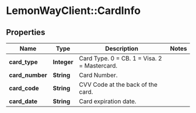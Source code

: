 # LemonWayClient::CardInfo

## Properties
Name | Type | Description | Notes
------------ | ------------- | ------------- | -------------
**card_type** | **Integer** | Card Type.  0 &#x3D; CB.  1 &#x3D; Visa.  2 &#x3D; Mastercard. | 
**card_number** | **String** | Card Number. | 
**card_code** | **String** | CVV Code at the back of the card. | 
**card_date** | **String** | Card expiration date. | 



